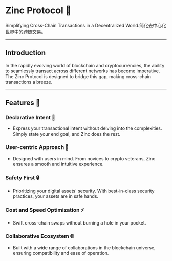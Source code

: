 # **Zinc Protocol 🌉**

Simplifying Cross-Chain Transactions in a Decentralized World.简化去中心化世界中的跨链交易。

---

## **Introduction**

In the rapidly evolving world of blockchain and cryptocurrencies, the ability to seamlessly transact across different networks has become imperative. The Zinc Protocol is designed to bridge this gap, making cross-chain transactions a breeze.

---

## **Features 🌟**

### **Declarative Intent 📜**

- Express your transactional intent without delving into the complexities. Simply state your end goal, and Zinc does the rest.

### **User-centric Approach 🚀**

- Designed with users in mind. From novices to crypto veterans, Zinc ensures a smooth and intuitive experience.

### **Safety First 🔒**

- Prioritizing your digital assets' security. With best-in-class security practices, your assets are in safe hands.

### **Cost and Speed Optimization ⚡**

- Swift cross-chain swaps without burning a hole in your pocket.

### **Collaborative Ecosystem 🌐**

- Built with a wide range of collaborations in the blockchain universe, ensuring compatibility and ease of operation.
